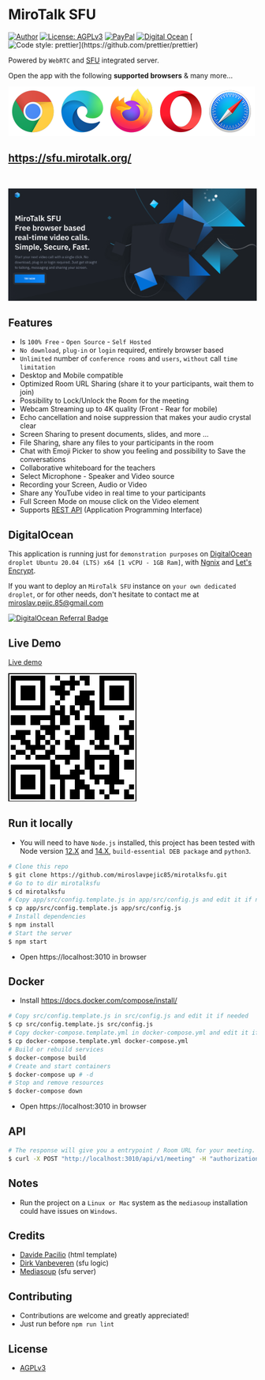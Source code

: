 # MiroTalk SFU

[![Author](https://img.shields.io/badge/Author-Miroslav-brightgreen.svg)](https://www.linkedin.com/in/miroslav-pejic-976a07101/)
[![License: AGPLv3](https://img.shields.io/badge/License-AGPLv3-blue.svg)](https://github.com/miroslavpejic85/mirotalksfu/blob/main/LICENSE)
[![PayPal](https://img.shields.io/badge/Support-PayPal-brightgreen.svg)](https://paypal.me/MiroslavPejic?locale.x=it_IT)
[![Digital Ocean](https://img.shields.io/badge/Powered%20by-DigitalOcean-blue)](https://m.do.co/c/1070207afbb1)
[![Code style: prettier](https://img.shields.io/badge/Code_style-Prettier-ff69b4.svg?)](https://github.com/prettier/prettier)

Powered by `WebRTC` and [SFU](https://mediasoup.org) integrated server.

Open the app with the following **supported browsers** & many more...

[![Foo](public/images/browsers.png)](https://sfu.mirotalk.org/)

## https://sfu.mirotalk.org/

<br />

[![mirotalksfu](public/images/mirotalksfu.png)](https://sfu.mirotalk.org/)

## Features

-   Is `100% Free` - `Open Source` - `Self Hosted`
-   `No download`, `plug-in` or `login` required, entirely browser based
-   `Unlimited` number of `conference rooms` and `users`, `without` call `time limitation`
-   Desktop and Mobile compatible
-   Optimized Room URL Sharing (share it to your participants, wait them to join)
-   Possibility to Lock/Unlock the Room for the meeting
-   Webcam Streaming up to 4K quality (Front - Rear for mobile)
-   Echo cancellation and noise suppression that makes your audio crystal clear
-   Screen Sharing to present documents, slides, and more ...
-   File Sharing, share any files to your participants in the room
-   Chat with Emoji Picker to show you feeling and possibility to Save the conversations
-   Collaborative whiteboard for the teachers
-   Select Microphone - Speaker and Video source
-   Recording your Screen, Audio or Video
-   Share any YouTube video in real time to your participants
-   Full Screen Mode on mouse click on the Video element
-   Supports [REST API](app/api/README.md) (Application Programming Interface)

## DigitalOcean

This application is running just for `demonstration purposes` on [DigitalOcean](https://m.do.co/c/1070207afbb1) `droplet Ubuntu 20.04 (LTS) x64 [1 vCPU - 1GB Ram]`, with [Ngnix](https://www.nginx.com/) and [Let's Encrypt](https://letsencrypt.org/).

If you want to deploy an `MiroTalk SFU` instance on `your own dedicated droplet`, or for other needs, don't hesitate to contact me at miroslav.pejic.85@gmail.com

[![DigitalOcean Referral Badge](https://web-platforms.sfo2.cdn.digitaloceanspaces.com/WWW/Badge%201.svg)](https://www.digitalocean.com/?refcode=1070207afbb1&utm_campaign=Referral_Invite&utm_medium=Referral_Program&utm_source=badge)

## Live Demo

[Live demo](https://sfu.mirotalk.org)

[![mirotalksfu-qr](public/images/mirotalksfu-qr.png)](https://sfu.mirotalk.org/)

## Run it locally

-   You will need to have `Node.js` installed, this project has been tested with Node version [12.X](https://nodejs.org/en/blog/release/v12.22.1/) and [14.X](https://nodejs.org/en/blog/release/v14.17.5/), `build-essential DEB package` and `python3`.

```bash
# Clone this repo
$ git clone https://github.com/miroslavpejic85/mirotalksfu.git
# Go to to dir mirotalksfu
$ cd mirotalksfu
# Copy app/src/config.template.js in app/src/config.js and edit it if needed
$ cp app/src/config.template.js app/src/config.js
# Install dependencies
$ npm install
# Start the server
$ npm start
```

-   Open https://localhost:3010 in browser

## Docker

-   Install https://docs.docker.com/compose/install/

```bash
# Copy src/config.template.js in src/config.js and edit it if needed
$ cp src/config.template.js src/config.js
# Copy docker-compose.template.yml in docker-compose.yml and edit it if needed
$ cp docker-compose.template.yml docker-compose.yml
# Build or rebuild services
$ docker-compose build
# Create and start containers
$ docker-compose up # -d
# Stop and remove resources
$ docker-compose down
```

-   Open https://localhost:3010 in browser

## API

```bash
# The response will give you a entrypoint / Room URL for your meeting.
$ curl -X POST "http://localhost:3010/api/v1/meeting" -H "authorization: mirotalksfu_default_secret" -H "Content-Type: application/json"
```

## Notes

-   Run the project on a `Linux or Mac` system as the `mediasoup` installation could have issues on `Windows`.

## Credits

-   [Davide Pacilio](https://cruip.com/demos/solid/) (html template)
-   [Dirk Vanbeveren](https://github.com/Dirvann) (sfu logic)
-   [Mediasoup](https://mediasoup.org) (sfu server)

## Contributing

-   Contributions are welcome and greatly appreciated!
-   Just run before `npm run lint`

## License

-   [AGPLv3](LICENSE)
